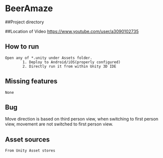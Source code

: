BeerAmaze
=========











##Project directory

##Location of Video
https://www.youtube.com/user/a3090102735

## How to run
	Open any of *.unity under Assets folder.
			1. Deploy to Android/iOS(properly configured)
			2. Directly run it from within Unity 3D IDE
	
## Missing features
	None


## Bug
Move direction is based on third person view, when switching to first person view, movement are not switched to first person view.


## Asset sources
	From Unity Asset stores


